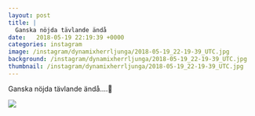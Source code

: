```yaml
---
layout: post
title: |
  Ganska nöjda tävlande ändå
date:   2018-05-19 22:19:39 +0000
categories: instagram
image: /instagram/dynamixherrljunga/2018-05-19_22-19-39_UTC.jpg
background: /instagram/dynamixherrljunga/2018-05-19_22-19-39_UTC.jpg
thumbnail: /instagram/dynamixherrljunga/2018-05-19_22-19-39_UTC.jpg
---
```

Ganska nöjda tävlande ändå....🤙



<img src='/www-dynamix-herrljunga/instagram/dynamixherrljunga/2018-05-19_22-19-39_UTC.jpg' class='img-fluid' />
